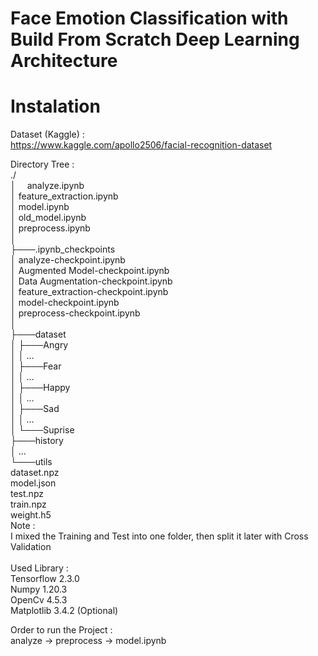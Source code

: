 # Face Emotion Classification with Build From Scratch Deep Learning Architecture

# Instalation
Dataset (Kaggle) : <br />
https://www.kaggle.com/apollo2506/facial-recognition-dataset <br />

Directory Tree :  <br />
./ <br />
│&emsp;   analyze.ipynb <br />
│   feature_extraction.ipynb <br />
│   model.ipynb <br />
│   old_model.ipynb <br />
│   preprocess.ipynb <br />
│   <br />
├───.ipynb_checkpoints <br />
│       analyze-checkpoint.ipynb <br />
│       Augmented Model-checkpoint.ipynb <br />
│       Data Augmentation-checkpoint.ipynb <br />
│       feature_extraction-checkpoint.ipynb <br />
│       model-checkpoint.ipynb <br />
│       preprocess-checkpoint.ipynb <br />
│       <br />
├───dataset <br />
│   ├───Angry <br />
│   │      ... <br />
│   ├───Fear <br />
│   │      ... <br />
│   ├───Happy <br />
│   │      ... <br />
│   ├───Sad <br />
│   │      ... <br />
│   └───Suprise <br />
├───history <br />
│          ... <br />
└───utils <br />
        dataset.npz <br />
        model.json <br />
        test.npz <br />
        train.npz <br />
        weight.h5 <br />
Note :  <br />
I mixed the Training and Test into one folder, then split it later with Cross Validation <br />
 <br />
Used Library : <br />
Tensorflow 2.3.0 <br />
Numpy      1.20.3 <br />
OpenCv     4.5.3 <br />
Matplotlib 3.4.2 (Optional) <br />

Order to run the Project : <br />
analyze -> preprocess -> model.ipynb
